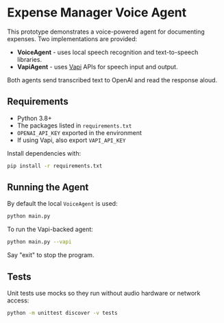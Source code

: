 # Expense Manager Voice Agent

This prototype demonstrates a voice-powered agent for documenting expenses. Two implementations are provided:

* **VoiceAgent** - uses local speech recognition and text-to-speech libraries.
* **VapiAgent** - uses [Vapi](https://vapi.ai) APIs for speech input and output.

Both agents send transcribed text to OpenAI and read the response aloud.

## Requirements

- Python 3.8+
- The packages listed in `requirements.txt`
- `OPENAI_API_KEY` exported in the environment
- If using Vapi, also export `VAPI_API_KEY`

Install dependencies with:

```bash
pip install -r requirements.txt
```

## Running the Agent

By default the local `VoiceAgent` is used:

```bash
python main.py
```

To run the Vapi-backed agent:

```bash
python main.py --vapi
```

Say "exit" to stop the program.

## Tests

Unit tests use mocks so they run without audio hardware or network access:

```bash
python -m unittest discover -v tests
```

